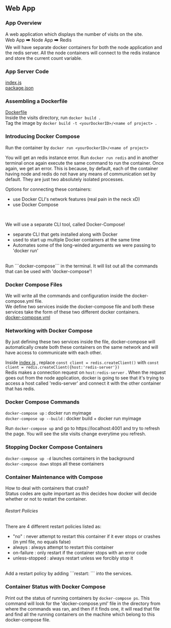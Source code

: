 ## Web App

### App Overview
A web application which displays the number of visits on the site. <br/>
Web App 🠲 Node App 🠲 Redis <br/>
We will have separate docker containers for both the node application and the redis server. All the node containers will connect to the redis instance and store the current count variable.

### App Server Code
[index.js](https://github.com/cry0genic/Docker/blob/main/5.%20Docker%20Compose%20with%20Multiple%20Local%20Containers/visits/index.js) <br/>
[package.json](https://github.com/cry0genic/Docker/blob/main/5.%20Docker%20Compose%20with%20Multiple%20Local%20Containers/visits/package.json) <br/>

### Assembling a Dockerfile
[Dockerfile](https://github.com/cry0genic/Docker/blob/main/5.%20Docker%20Compose%20with%20Multiple%20Local%20Containers/visits/docker-compose.yml) <br/>
Inside the visits directory, run ```docker build .``` <br/>
Tag the image by ```docker build -t <yourDockerID>/<name of project> . ``` <br/>

### Introducing Docker Compose
Run the container by ```docker run <yourDockerID>/<name of project>``` <br/>

You will get an redis instance error. Run ```docker run redis``` and in another terminal once again execute the same command to run the container. Once again, we get an error. This is because, by default, each of the container having node and redis do not have any means of communication set by default. They are just two absolutely isolated processes.<br/>

Options for connecting these containers:
- use Docker CLI's network features (real pain in the neck xD)
- use Docker Compose
<br/>

We will use a separate CLI tool, called Docker-Compose!
- separate CLI that gets installed along with Docker
- used to start up multiple Docker containers at the same time
- Automates some of the long-winded arguments we were passing to 'docker run'
<br/>
Run 
```docker-compose```  
in the terminal. It will list out all the commands that can be used with 'docker-compose'!
<br/>

### Docker Compose Files
We will write all the commands and configuration inside the docker-compose.yml file. <br/>
We define two services inside the docker-compose file and both these services take the form of these two different docker containers. <br/>
[docker-compose.yml](https://github.com/cry0genic/Docker/blob/main/5.%20Docker%20Compose%20with%20Multiple%20Local%20Containers/visits/docker-compose.yml)

### Networking with Docker Compose
By just defining these two services inside the file, docker-compose will automatically create both these containers on the same network and will have access to communicate with each other. <br/>

Inside [index.js](https://github.com/cry0genic/Docker/blob/main/5.%20Docker%20Compose%20with%20Multiple%20Local%20Containers/visits/index.js) , replace ```const client = redis.createClient()``` with ```const client = redis.createClient({host:'redis-server'})``` <br/>
Redis makes a connection request on ```host:redis-server``` . When the request goes out from the node application, docker is going to see that it's trying to access a host called 'redis-server' and connect it with the other container that has redis.

### Docker Compose Commands
```docker-compose up``` : docker run myimage <br/>
```docker-compose up --build``` : docker build + docker run myimage <br/>

Run ```docker-compose up``` and go to https://localhost:4001 and try to refresh the page. You will see the site visits change everytime you refresh.

### Stopping Docker Compose Containers
```docker-compose up -d``` launches containers in the background <br/>
```docker-compose down``` stops all these containers <br/>

### Container Maintenance with Compose
How to deal with containers that crash? <br/>
Status codes are quite important as this decides how docker will decide whether or not to restart the container.<br/>

###### Restart Policies
There are 4 different restart policies listed as:
- "no" : never attempt to restart this container if it ever stops or crashes (in yml file, no equals false)
- always : always attempt to restart this container
- on-failure : only restart if the container stops with an error code
- unless-stopped : always restart unless we forcibly stop it
<br/>
Add a restart policy by adding  ```restart: <policy>```  into the services. <br/>

### Container Status with Docker Compose
Print out the status of running containers by ```docker-compose ps```. This command will look for the 'docker-compose.yml' file in the directory from where the commands was ran, and then if it finds one, it will read that file and find all the running containers on the machine which belong to this docker-compose file.
